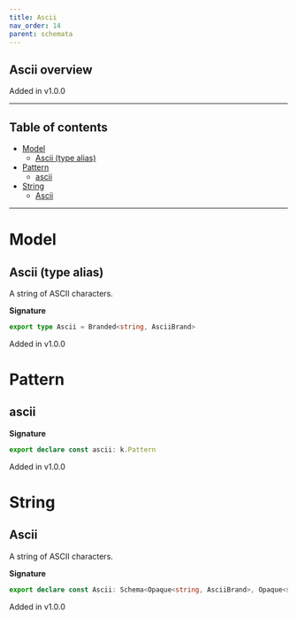 ```yaml
---
title: Ascii
nav_order: 14
parent: schemata
---
```


## Ascii overview

Added in v1.0.0

---

<h2 class="text-delta">Table of contents</h2>

- [Model](#model)
  - [Ascii (type alias)](#ascii-type-alias)
- [Pattern](#pattern)
  - [ascii](#ascii)
- [String](#string)
  - [Ascii](#ascii)

---

# Model

## Ascii (type alias)

A string of ASCII characters.

**Signature**

```ts
export type Ascii = Branded<string, AsciiBrand>
```

Added in v1.0.0

# Pattern

## ascii

**Signature**

```ts
export declare const ascii: k.Pattern
```

Added in v1.0.0

# String

## Ascii

A string of ASCII characters.

**Signature**

```ts
export declare const Ascii: Schema<Opaque<string, AsciiBrand>, Opaque<string, AsciiBrand>>
```

Added in v1.0.0
